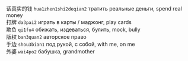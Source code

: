 话真实的钱 `hua1zhen1shi2deqian2` тратить реальные деньги, spend real money  
打牌 `da3pai2` играть в карты / маджонг, play cards  
欺负 `qi1fu4` обижать, издеваться, булить, mock, bully  
版权 `ban3quan2` авторское право  
手边 `shou3bian1` под рукой, с собой, with me, on me  
外婆 `wai4po2` бабушка, grandmother
